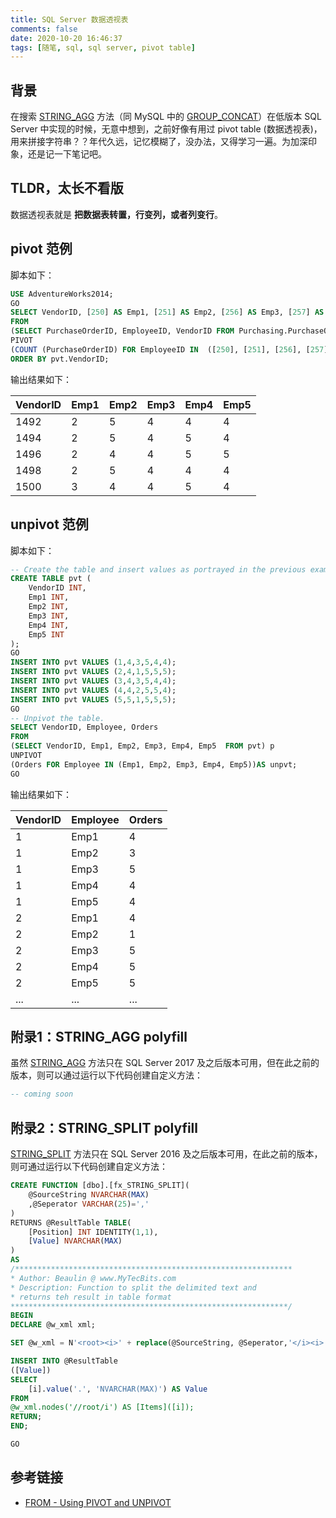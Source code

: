 ```yaml
---
title: SQL Server 数据透视表
comments: false
date: 2020-10-20 16:46:37
tags: [随笔, sql, sql server, pivot table]
---
```


## 背景

在搜索 [STRING_AGG](https://docs.microsoft.com/en-us/sql/t-sql/functions/string-agg-transact-sql?view=sql-server-ver15) 方法（同 MySQL 中的 [GROUP_CONCAT](https://dev.mysql.com/doc/refman/8.0/en/aggregate-functions.html#function_group-concat)）在低版本 SQL Server 中实现的时候，无意中想到，之前好像有用过 pivot table (数据透视表)，用来拼接字符串？？年代久远，记忆模糊了，没办法，又得学习一遍。为加深印象，还是记一下笔记吧。

## TLDR，太长不看版

数据透视表就是 **把数据表转置，行变列，或者列变行**。

## pivot 范例

脚本如下：

``` sql
USE AdventureWorks2014;  
GO  
SELECT VendorID, [250] AS Emp1, [251] AS Emp2, [256] AS Emp3, [257] AS Emp4, [260] AS Emp5  
FROM   
(SELECT PurchaseOrderID, EmployeeID, VendorID FROM Purchasing.PurchaseOrderHeader) p  
PIVOT  
(COUNT (PurchaseOrderID) FOR EmployeeID IN  ([250], [251], [256], [257], [260])) AS pvt  
ORDER BY pvt.VendorID;
```

输出结果如下：

|VendorID    |    Emp1    |    Emp2    |    Emp3    |    Emp4    |    Emp5    |
|------------|------------|------------|------------|------------|------------|
|1492        |     2      |       5      |     4      |     4      |     4    |
|1494        |     2      |       5      |     4      |     5      |     4    |
|1496        |     2      |       4      |     4      |     5      |     5    |
|1498        |     2      |       5      |     4      |     4      |     4    |
|1500        |     3      |       4      |     4      |     5      |     4    |

## unpivot 范例

脚本如下：

```sql
-- Create the table and insert values as portrayed in the previous example.  
CREATE TABLE pvt (
    VendorID INT, 
    Emp1 INT, 
    Emp2 INT,  
    Emp3 INT, 
    Emp4 INT, 
    Emp5 INT
);  
GO  
INSERT INTO pvt VALUES (1,4,3,5,4,4);  
INSERT INTO pvt VALUES (2,4,1,5,5,5);  
INSERT INTO pvt VALUES (3,4,3,5,4,4);  
INSERT INTO pvt VALUES (4,4,2,5,5,4);  
INSERT INTO pvt VALUES (5,5,1,5,5,5);  
GO  
-- Unpivot the table.  
SELECT VendorID, Employee, Orders  
FROM   
(SELECT VendorID, Emp1, Emp2, Emp3, Emp4, Emp5  FROM pvt) p  
UNPIVOT  
(Orders FOR Employee IN (Emp1, Emp2, Emp3, Emp4, Emp5))AS unpvt;  
GO
```

输出结果如下：

|VendorID  |  Employee  |  Orders|
|-----------|-----------|--------|
|1      |      Emp1    |   4|
|1      |      Emp2    |   3|
|1      |      Emp3    |   5|
|1      |      Emp4    |   4|
|1      |      Emp5    |   4|
|2      |      Emp1    |   4|
|2      |      Emp2    |   1|
|2      |      Emp3    |   5|
|2      |      Emp4    |   5|
|2      |      Emp5    |   5|
|...  |...  |...  |

## 附录1：STRING_AGG polyfill

虽然 [STRING_AGG](https://docs.microsoft.com/en-us/sql/t-sql/functions/string-agg-transact-sql?view=sql-server-ver15) 方法只在 SQL Server 2017 及之后版本可用，但在此之前的版本，则可以通过运行以下代码创建自定义方法：

``` sql
-- coming soon
```

## 附录2：STRING_SPLIT polyfill

[STRING_SPLIT](https://docs.microsoft.com/en-us/sql/t-sql/functions/string-split-transact-sql?view=sql-server-ver15) 方法只在 SQL Server 2016 及之后版本可用，在此之前的版本，则可通过运行以下代码创建自定义方法：

``` sql
CREATE FUNCTION [dbo].[fx_STRING_SPLIT](
	@SourceString NVARCHAR(MAX)
	,@Seperator VARCHAR(25)=','
)
RETURNS @ResultTable TABLE(
	[Position] INT IDENTITY(1,1),
	[Value] NVARCHAR(MAX)
)
AS
/**************************************************************
* Author: Beaulin @ www.MyTecBits.com
* Description: Function to split the delimited text and
* returns teh result in table format
**************************************************************/
BEGIN
DECLARE @w_xml xml;

SET @w_xml = N'<root><i>' + replace(@SourceString, @Seperator,'</i><i>') + '</i></root>';

INSERT INTO @ResultTable
([Value])
SELECT 
	[i].value('.', 'NVARCHAR(MAX)') AS Value 
FROM 
@w_xml.nodes('//root/i') AS [Items]([i]);
RETURN;
END;

GO
```

## 参考链接

- [FROM - Using PIVOT and UNPIVOT](https://docs.microsoft.com/en-us/sql/t-sql/queries/from-using-pivot-and-unpivot?view=sql-server-ver15)
